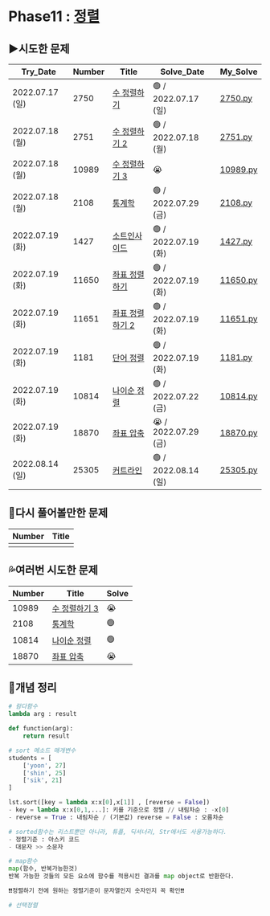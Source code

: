 # Phase11 : [정렬](https://www.acmicpc.net/step/9)



## ▶️시도한 문제

| Try_Date        | Number | Title                                                        | Solve_Date           | My_Solve               |
| --------------- | ------ | ------------------------------------------------------------ | -------------------- | ---------------------- |
| 2022.07.17 (일) | 2750   | [수 정렬하기](https://www.acmicpc.net/problem/2750) | 🟢 / 2022.07.17 (일) | [2750.py](./2750.py) |
| 2022.07.18 (월) | 2751 | [수 정렬하기 2](https://www.acmicpc.net/problem/2751) | 🟢 / 2022.07.18 (월) | [2751.py](./2751.py) |
| 2022.07.18 (월) | 10989 | [수 정렬하기 3](https://www.acmicpc.net/problem/10989) | 😭 | [10989.py](./10989.py) |
| 2022.07.18 (월) | 2108 | [통계학](https://www.acmicpc.net/problem/2108) | 🟢 / 2022.07.29 (금) | [2108.py](./2108.py) |
| 2022.07.19 (화) | 1427 | [소트인사이드](https://www.acmicpc.net/problem/1427) | 🟢 / 2022.07.19 (화) | [1427.py](./1427.py) |
| 2022.07.19 (화) | 11650 | [좌표 정렬하기](https://www.acmicpc.net/problem/11650) | 🟢 / 2022.07.19 (화) | [11650.py](./11650.py) |
| 2022.07.19 (화) | 11651 | [좌표 정렬하기 2](https://www.acmicpc.net/problem/11651) | 🟢 / 2022.07.19 (화) | [11651.py](./11651.py) |
| 2022.07.19 (화) | 1181 | [단어 정렬](https://www.acmicpc.net/problem/1181) | 🟢 / 2022.07.19 (화) | [1181.py](./1181.py) |
| 2022.07.19 (화) | 10814 | [나이순 정렬](https://www.acmicpc.net/problem/10814) | 🟢 / 2022.07.22 (금) | [10814.py](./10814.py) |
| 2022.07.19 (화) | 18870 | [좌표 압축](https://www.acmicpc.net/problem/18870) | 😭 / 2022.07.29 (금) | [18870.py](./18870.py) |
| 2022.08.14 (일) | 25305 | [커트라인](https://www.acmicpc.net/problem/25305) | 🟢 / 2022.08.14 (일) | [25305.py](./25305.py) |



## 💫다시 풀어볼만한 문제

| Number | Title |
| ------ | ----- |
|        |       |



## 💦여러번 시도한 문제

| Number | Title                                                  | Solve |
| ------ | ------------------------------------------------------ | ----- |
| 10989  | [수 정렬하기 3](https://www.acmicpc.net/problem/10989) | 😭     |
| 2108   | [통계학](https://www.acmicpc.net/problem/2108)         | 🟢     |
| 10814  | [나이순 정렬](https://www.acmicpc.net/problem/10814)   | 🟢     |
| 18870  | [좌표 압축](https://www.acmicpc.net/problem/18870)     | 😭     |



## 📑개념 정리

```python
# 람다함수
lambda arg : result

def function(arg):
    return result
```

```python
# sort 메소드 매개변수
students = [
    ['yoon', 27]
    ['shin', 25]
    ['sik', 21]
]

lst.sort([key = lambda x:x[0],x[1]] , [reverse = False])
- key = lambda x:x[0,1,...]: 키를 기준으로 정렬 // 내림차순 : -x[0]
- reverse = True : 내림차순 / (기본값) reverse = False : 오름차순

# sorted함수는 리스트뿐만 아니라, 튜플, 딕셔너리, Str에서도 사용가능하다.
- 정렬기준 : 아스키 코드
- 대문자 >> 소문자
```

```python
# map함수
map(함수, 반복가능한것)
반복 가능한 것들의 모든 요소에 함수를 적용시킨 결과를 map object로 반환한다.
```

```python
❗❗정렬하기 전에 원하는 정렬기준이 문자열인지 숫자인지 꼭 확인❗❗
```

```python
# 선택정렬

```

